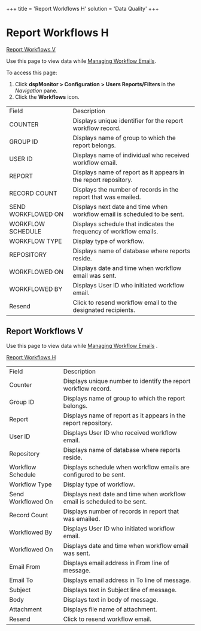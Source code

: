 +++
title = 'Report Workflows H'
solution = 'Data Quality'
+++

# Report Workflows H

[Report Workflows V](#Report_Workflows_V)

<div class="use">

Use this page to view data while [Managing Workflow
Emails](../Use_Cases/Manage_Workflow_Emails.htm).

</div>

To access this page:

1.  Click <span style="font-weight: bold;">dspMonitor \> Configuration
    \> Users Reports/Filters </span>in the *Navigation* pane.
2.  Click the <span style="font-weight: bold;">Workflows</span>
icon.

|                    |                                                                          |
| ------------------ | ------------------------------------------------------------------------ |
| Field              | Description                                                              |
| COUNTER            | Displays unique identifier for the report workflow record.               |
| GROUP ID           | Displays name of group to which the report belongs.                      |
| USER ID            | Displays name of individual who received workflow email.                 |
| REPORT             | Displays name of report as it appears in the report repository.          |
| RECORD COUNT       | Displays the number of records in the report that was emailed.           |
| SEND WORKFLOWED ON | Displays next date and time when workflow email is scheduled to be sent. |
| WORKFLOW SCHEDULE  | Displays schedule that indicates the frequency of workflow emails.       |
| WORKFLOW TYPE      | Display type of workflow.                                                |
| REPOSITORY         | Displays name of database where reports reside.                          |
| WORKFLOWED ON      | Displays date and time when workflow email was sent.                     |
| WORKFLOWED BY      | Displays User ID who initiated workflow email.                           |
| Resend             | Click to resend workflow email to the designated recipients.             |

## <span id="Report_Workflows_V"></span>Report Workflows V

<div class="use">

Use this page to view data while [Managing Workflow
Emails](../Use_Cases/Manage_Workflow_Emails.htm) .

</div>

[Report Workflows
H](Report_Workflows_H.htm)

|                    |                                                                          |
| ------------------ | ------------------------------------------------------------------------ |
| Field              | Description                                                              |
| Counter            | Displays unique number to identify the report workflow record.           |
| Group ID           | Displays name of group to which the report belongs.                      |
| Report             | Displays name of report as it appears in the report repository.          |
| User ID            | Displays User ID who received workflow email.                            |
| Repository         | Displays name of database where reports reside.                          |
| Workflow Schedule  | Displays schedule when workflow emails are configured to be sent.        |
| Workflow Type      | Display type of workflow.                                                |
| Send Workflowed On | Displays next date and time when workflow email is scheduled to be sent. |
| Record Count       | Displays number of records in report that was emailed.                   |
| Workflowed By      | Displays User ID who initiated workflow email.                           |
| Workflowed On      | Displays date and time when workflow email was sent.                     |
| Email From         | Displays email address in From line of message.                          |
| Email To           | Displays email address in To line of message.                            |
| Subject            | Displays text in Subject line of message.                                |
| Body               | Displays text in body of message.                                        |
| Attachment         | Displays file name of attachment.                                        |
| Resend             | Click to resend workflow email.                                          |
